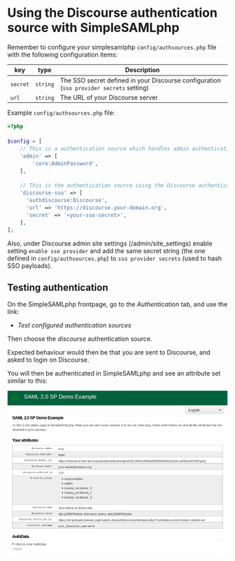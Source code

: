 Using the Discourse authentication source with SimpleSAMLphp
==========================================================

Remember to configure your simplesamlphp `config/authsources.php` file with the following configuration items:

| key      | type     | Description                                                                             |
|----------|----------|-----------------------------------------------------------------------------------------|
| `secret` | `string` | The SSO secret defined in your Discourse configuration (`sso provider secrets` setting) |
| `url`    | `string` | The URL of your Discourse server                                                        |

Example `config/authsources.php` file:

```php
<?php

$config = [
    // This is a authentication source which handles admin authentication.
    'admin' => [
        'core:AdminPassword',
    ],

    // This is the authentication source using the Discourse authentication.
    'discourse-sso' => [
      'authdiscourse:Discourse',
      'url' => 'https://discourse.your-domain.org',
      'secret' => '<your-sso-secret>',
    ],
];
```

Also, under Discourse admin site settings (/admin/site_settings) enable setting `enable sso provider` and add the same secret string (the one defined in `config/authsources.php`) to `sso provider secrets` (used to hash SSO payloads).

## Testing authentication

On the SimpleSAMLphp frontpage, go to the *Authentication* tab, and use the link:

  * *Test configured authentication sources*

Then choose the *discourse* authentication source.

Expected behaviour would then be that you are sent to Discourse, and asked to login on Discourse.

You will then be authenticated in SimpleSAMLphp and see an attribute set similar to this:

![Screenshot SimpleSAMLPhp authentication test](screenshot-auth-test.png)


